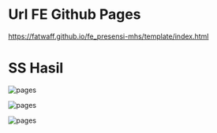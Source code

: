 # Url FE Github Pages

https://fatwaff.github.io/fe_presensi-mhs/template/index.html

# SS Hasil

![pages](https://github.com/Fatwaff/Tugas_Pemrograman3_Fatwa-Fatahillah-Fatah_1214038/blob/main/Week6/Tugas/1214038/ss-fe-presensi-mhs-1.png)

![pages](https://github.com/Fatwaff/Tugas_Pemrograman3_Fatwa-Fatahillah-Fatah_1214038/blob/main/Week6/Tugas/1214038/ss-fe-presensi-mhs-2.png)

![pages](https://github.com/Fatwaff/Tugas_Pemrograman3_Fatwa-Fatahillah-Fatah_1214038/blob/main/Week6/Tugas/1214038/ss-fe-presensi-mhs-3.png)

